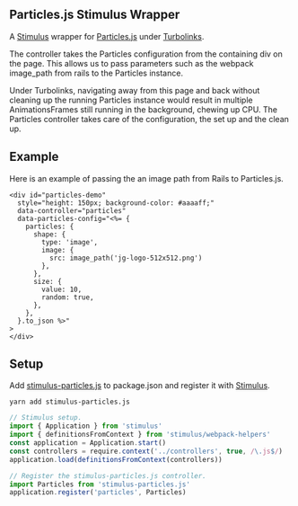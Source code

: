 ## Particles.js Stimulus Wrapper

A [Stimulus](https://github.com/stimulusjs/stimulus) wrapper for
[Particles.js](https://github.com/VincentGarreau/particles.js) under
[Turbolinks](https://github.com/turbolinks/turbolinks).

The controller takes the Particles configuration from the containing div
on the page. This allows us to pass parameters such as the webpack
image_path from rails to the Particles instance.

Under Turbolinks, navigating away from this page and back without
cleaning up the running Particles instance would result
in multiple AnimationsFrames still running in the background, chewing
up CPU. The Particles controller takes care of the configuration,
the set up and the clean up.

## Example

Here is an example of passing the an image path from Rails to Particles.js.

```erb
<div id="particles-demo"
  style="height: 150px; background-color: #aaaaff;"
  data-controller="particles"
  data-particles-config="<%= {
    particles: {
      shape: {
        type: 'image',
        image: {
          src: image_path('jg-logo-512x512.png')
        },
      },
      size: {
        value: 10,
        random: true,
      },
    },
  }.to_json %>"
>
</div>
```

## Setup

Add [stimulus-particles.js](https://github.com/jgorman/stimulus-particles.js)
to package.json and register it with
[Stimulus](https://github.com/stimulusjs/stimulus).

```
yarn add stimulus-particles.js
```

```js
// Stimulus setup.
import { Application } from 'stimulus'
import { definitionsFromContext } from 'stimulus/webpack-helpers'
const application = Application.start()
const controllers = require.context('../controllers', true, /\.js$/)
application.load(definitionsFromContext(controllers))

// Register the stimulus-particles.js controller.
import Particles from 'stimulus-particles.js'
application.register('particles', Particles)
```
